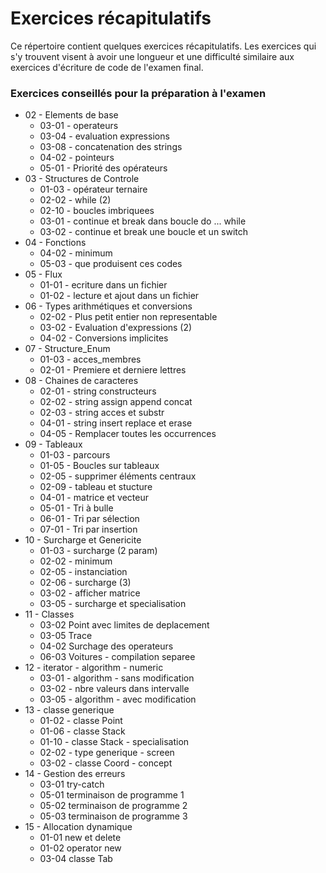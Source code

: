 # Exercices récapitulatifs

Ce répertoire contient quelques exercices récapitulatifs. Les 
exercices qui s'y trouvent visent à avoir une longueur et 
une difficulté  similaire aux exercices d'écriture de code de 
l'examen final.

### Exercices conseillés pour la préparation à l'examen
- 02 - Elements de base
    - 03-01 - operateurs
    - 03-04 - evaluation expressions
    - 03-08 - concatenation des strings
    - 04-02 - pointeurs
    - 05-01 - Priorité des opérateurs
- 03 - Structures de Controle
    - 01-03 - opérateur ternaire
    - 02-02 - while (2)
    - 02-10 - boucles imbriquees
    - 03-01 - continue et break dans boucle do ... while
    - 03-02 - continue et break une boucle et un switch
- 04 - Fonctions
    - 04-02 - minimum
    - 05-03 - que produisent ces codes
- 05 - Flux
    - 01-01 - ecriture dans un fichier
    - 01-02 - lecture et ajout dans un fichier
- 06 - Types arithmétiques et conversions
    - 02-02 - Plus petit entier non representable
    - 03-02 - Evaluation d'expressions (2)
    - 04-02 - Conversions implicites
- 07 - Structure_Enum
    - 01-03 - acces_membres
    - 02-01 - Premiere et derniere lettres
- 08 - Chaines de caracteres
    - 02-01 - string constructeurs
    - 02-02 - string assign append concat
    - 02-03 - string acces et substr
    - 04-01 - string insert replace et erase
    - 04-05 - Remplacer toutes les occurrences
- 09 - Tableaux
    - 01-03 - parcours
    - 01-05 - Boucles sur tableaux
    - 02-05 - supprimer éléments centraux
    - 02-09 - tableau et stucture
    - 04-01 - matrice et vecteur
    - 05-01 - Tri à bulle
    - 06-01 - Tri par sélection
    - 07-01 - Tri par insertion
- 10 - Surcharge et Genericite
    - 01-03 - surcharge (2 param)
    - 02-02 - minimum
    - 02-05 - instanciation
    - 02-06 - surcharge (3)
    - 03-02 - afficher matrice
    - 03-05 - surcharge et specialisation
- 11 - Classes
    - 03-02 Point avec limites de deplacement
    - 03-05 Trace
    - 04-02 Surchage des operateurs
    - 06-03 Voitures - compilation separee
- 12 - iterator - algorithm - numeric
    - 03-01 - algorithm - sans modification
    - 03-02 - nbre valeurs dans intervalle
    - 03-05 - algorithm - avec modification
- 13 - classe generique
    - 01-02 - classe Point
    - 01-06 - classe Stack
    - 01-10 - classe Stack - specialisation
    - 02-02 - type generique - screen
    - 03-02 - classe Coord - concept
- 14 - Gestion des erreurs
    - 03-01 try-catch
    - 05-01 terminaison de programme 1
    - 05-02 terminaison de programme 2
    - 05-03 terminaison de programme 3
- 15 - Allocation dynamique
    - 01-01 new et delete
    - 01-02 operator new
    - 03-04 classe Tab
    